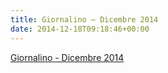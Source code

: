 ```yaml
---
title: Giornalino – Dicembre 2014
date: 2014-12-18T09:18:46+00:00
---
```

[Giornalino - Dicembre 2014](http://www.basketgardolo.it/wp-content/uploads/2014/12/giornalino-dicembre-2014.pdf)